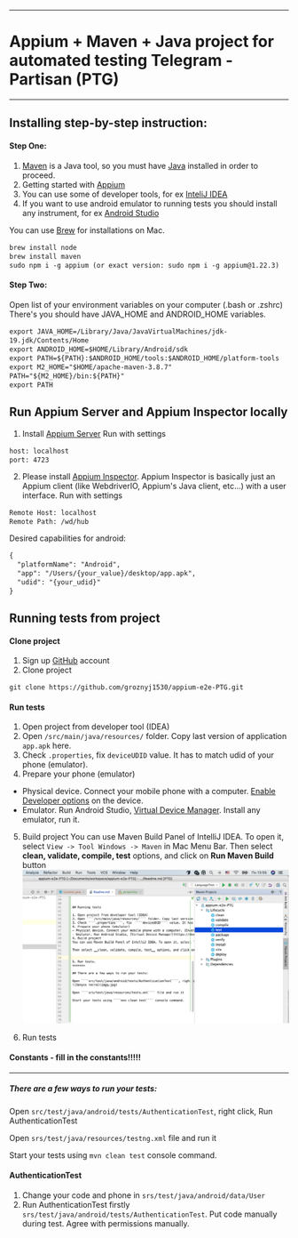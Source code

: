 ***
# Appium + Maven + Java project for automated testing Telegram - Partisan (PTG)
***

## Installing step-by-step instruction:

#### Step One:
1. [Maven](https://maven.apache.org/download.cgi "Maven downloads") is a Java tool, so you must have [Java](https://www.oracle.com/java/technologies/downloads/ "Java downloads") installed in order to proceed.
2. Getting started with [Appium](https://appium.io/docs/en/about-appium/getting-started/?lang=en#getting-started)
3. You can use some of developer tools, for ex  [InteliJ IDEA](https://www.jetbrains.com/idea/download)
4. If you want to use android emulator to running tests you should install any instrument, for ex [Android Studio](https://developer.android.com/studio)

You can use [Brew](https://brew.sh/) for installations on Mac.
````
brew install node
brew install maven
sudo npm i -g appium (or exact version: sudo npm i -g appium@1.22.3)
````

#### Step Two:
Open list of your environment variables on your computer (.bash or .zshrc)
There's you should have JAVA_HOME and ANDROID_HOME variables.

````
export JAVA_HOME=/Library/Java/JavaVirtualMachines/jdk-19.jdk/Contents/Home
export ANDROID_HOME=$HOME/Library/Android/sdk
export PATH=${PATH}:$ANDROID_HOME/tools:$ANDROID_HOME/platform-tools
export M2_HOME="$HOME/apache-maven-3.8.7"
PATH="${M2_HOME}/bin:${PATH}"
export PATH
````

## Run Appium Server and Appium Inspector locally
1. Install [Appium Server](https://github.com/appium/appium-desktop)
Run with settings
````
host: localhost
port: 4723
````
2. Please install [Appium Inspector](https://github.com/appium/appium-inspector#installation). Appium Inspector is basically just an Appium client (like WebdriverIO, Appium's Java client, etc...) with a user interface.
Run with settings
````
Remote Host: localhost
Remote Path: /wd/hub
````
Desired capabilities for android:
````
{
  "platformName": "Android",
  "app": "/Users/{your_value}/desktop/app.apk",
  "udid": "{your_udid}"
}
````


## Running tests from project

#### Clone project
1. Sign up [GitHub](https://github.com/login) account
2. Clone project
````
git clone https://github.com/groznyj1530/appium-e2e-PTG.git
````

#### Run tests
1. Open project from developer tool (IDEA)
2. Open ````/src/main/java/resources/```` folder. Copy last version of application ````app.apk````  here.
3. Check ````.properties````, fix  ````deviceUDID```` value. It has to match udid of your phone (emulator).
4. Prepare your phone (emulator)
- Physical device. Connect your mobile phone with a computer. [Enable Developer options](https://developer.android.com/studio/debug/dev-options) on the device.
- Emulator. Run Android Studio, [Virtual Device Manager](https://developer.android.com/studio/run/managing-avds). Install any emulator, run it.
5. Build project
You can use Maven Build Panel of IntelliJ IDEA. To open it, select ````View -> Tool Windows -> Maven```` in Mac Menu Bar.
Then select __clean, validate, compile, test__ options, and click on __Run Maven Build__ button
![Build projects](img2.png)

6. Run tests
#### Constants - fill in the constants!!!!!
*******
##### There are a few ways to run your tests:

Open ````src/test/java/android/tests/AuthenticationTest````, right click, Run AuthenticationTest

Open ````srs/test/java/resources/testng.xml```` file and run it

Start your tests using ````mvn clean test```` console command.

#### AuthenticationTest
1. Change your code and phone in  ````srs/test/java/android/data/User````
2. Run AuthenticationTest firstly ````srs/test/java/android/tests/AuthenticationTest````. Put code manually during test. Agree with permissions manually.


